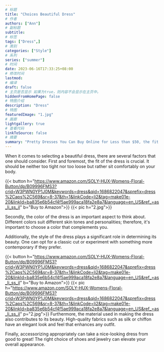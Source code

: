 ```yaml
---
# 标题
title: "Choices Beautiful Dress"
# 作者
authors: ["Ann"]
# 副标题
subtitle: 
# 标签
tags: ["Dress",]
# 类别
categories: ["Style"]
# 系列
series: ["summer"]
# 时间
date: 2023-06-16T17:33:25+08:00
# 修改时间
lastmod:
# 编译
draft: false
# 主页是否显示 如果为true，则内容不会显示在主页中。
hiddenFromHomePage: false
# 特图介绍
description: "Dress"
# 特图
featuredImage: "1.jpg"
# 画廊
lightgallery: true
# 查看代码
linkToSource: false
# 摘要
summary: "Pretty Dresses You Can Buy Online for Less than $50, the fit of the dress is crucial. It should be neither too tight nor too loose but rather sit comfortably on your body."
---
```

When it comes to selecting a beautiful dress, there are several factors that one should consider. First and foremost, the fit of the dress is crucial. It should be neither too tight nor too loose but rather sit comfortably on your body.

{{< button h="https://www.amazon.com/SOLY-HUX-Womens-Floral-Button/dp/B09996FMS3?crid=W3PWN0YP1J0M&keywords=dress&qid=1686822047&sprefix=dress%2Caps%2C569&sr=8-37&th=1&linkCode=li2&tag=make01e-20&linkId=ba835e6b54cf4f5ae999aca18fa2e8a7&language=en_US&ref_=as_li_ss_il" b="Buy to Amazon">}}
{{< pic h="2.jpg">}}

<div class="class">
<script type="text/javascript">
amzn_assoc_tracking_id = "make01e-20";
amzn_assoc_ad_mode = "manual";
amzn_assoc_ad_type = "smart";
amzn_assoc_marketplace = "amazon";
amzn_assoc_region = "US";
amzn_assoc_design = "enhanced_links";
amzn_assoc_asins = "B09174CWK5";
amzn_assoc_placement = "adunit";
amzn_assoc_linkid = "40e3fc19d1cff739ba5c3576278db904";
</script>
<script src="//z-na.amazon-adsystem.com/widgets/onejs?MarketPlace=US"></script>
</div>

Secondly, the color of the dress is an important aspect to think about. Different colors suit different skin tones and personalities; therefore, it's important to choose a color that complements you.

Additionally, the style of the dress plays a significant role in determining its beauty. One can opt for a classic cut or experiment with something more contemporary if they prefer.


{{< button h="https://www.amazon.com/SOLY-HUX-Womens-Floral-Button/dp/B09996FMS3?crid=W3PWN0YP1J0M&keywords=dress&qid=1686822047&sprefix=dress%2Caps%2C569&sr=8-37&th=1&linkCode=li2&tag=make01e-20&linkId=ba835e6b54cf4f5ae999aca18fa2e8a7&language=en_US&ref_=as_li_ss_il" b="Buy to Amazon">}}
{{< pic h="https://www.amazon.com/SOLY-HUX-Womens-Floral-Button/dp/B09996FMS3?crid=W3PWN0YP1J0M&keywords=dress&qid=1686822047&sprefix=dress%2Caps%2C569&sr=8-37&th=1&linkCode=li2&tag=make01e-20&linkId=ba835e6b54cf4f5ae999aca18fa2e8a7&language=en_US&ref_=as_li_ss_il" p="2.jpg">}}
Furthermore, the material used in making the dress also contributes to its beauty. High-quality fabrics such as silk or chiffon have an elegant look and feel that enhances any outfit.

Finally, accessorizing appropriately can take a nice-looking dress from good to great! The right choice of shoes and jewelry can elevate your overall appearance.

